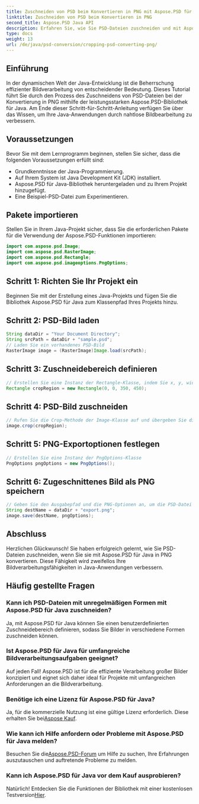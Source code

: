 ```yaml
---
title: Zuschneiden von PSD beim Konvertieren in PNG mit Aspose.PSD für Java
linktitle: Zuschneiden von PSD beim Konvertieren in PNG
second_title: Aspose.PSD Java API
description: Erfahren Sie, wie Sie PSD-Dateien zuschneiden und mit Aspose.PSD für Java in PNG konvertieren. Verbessern Sie Ihre Java-Anwendungen mit effizienter Bildverarbeitung.
type: docs
weight: 13
url: /de/java/psd-conversion/cropping-psd-converting-png/
---
```

## Einführung
In der dynamischen Welt der Java-Entwicklung ist die Beherrschung effizienter Bildverarbeitung von entscheidender Bedeutung. Dieses Tutorial führt Sie durch den Prozess des Zuschneidens von PSD-Dateien bei der Konvertierung in PNG mithilfe der leistungsstarken Aspose.PSD-Bibliothek für Java. Am Ende dieser Schritt-für-Schritt-Anleitung verfügen Sie über das Wissen, um Ihre Java-Anwendungen durch nahtlose Bildbearbeitung zu verbessern.
## Voraussetzungen
Bevor Sie mit dem Lernprogramm beginnen, stellen Sie sicher, dass die folgenden Voraussetzungen erfüllt sind:
- Grundkenntnisse der Java-Programmierung.
- Auf Ihrem System ist Java Development Kit (JDK) installiert.
- Aspose.PSD für Java-Bibliothek heruntergeladen und zu Ihrem Projekt hinzugefügt.
- Eine Beispiel-PSD-Datei zum Experimentieren.
## Pakete importieren
Stellen Sie in Ihrem Java-Projekt sicher, dass Sie die erforderlichen Pakete für die Verwendung der Aspose.PSD-Funktionen importieren:
```java
import com.aspose.psd.Image;
import com.aspose.psd.RasterImage;
import com.aspose.psd.Rectangle;
import com.aspose.psd.imageoptions.PngOptions;
```
## Schritt 1: Richten Sie Ihr Projekt ein
Beginnen Sie mit der Erstellung eines Java-Projekts und fügen Sie die Bibliothek Aspose.PSD für Java zum Klassenpfad Ihres Projekts hinzu.
## Schritt 2: PSD-Bild laden
```java
String dataDir = "Your Document Directory";
String srcPath = dataDir + "sample.psd";
// Laden Sie ein vorhandenes PSD-Bild
RasterImage image = (RasterImage)Image.load(srcPath);
```
## Schritt 3: Zuschneidebereich definieren
```java
// Erstellen Sie eine Instanz der Rectangle-Klasse, indem Sie x, y, width und height übergeben
Rectangle cropRegion = new Rectangle(0, 0, 350, 450);
```
## Schritt 4: PSD-Bild zuschneiden
```java
// Rufen Sie die Crop-Methode der Image-Klasse auf und übergeben Sie die Rectangle-Instanz
image.crop(cropRegion);
```
## Schritt 5: PNG-Exportoptionen festlegen
```java
// Erstellen Sie eine Instanz der PngOptions-Klasse
PngOptions pngOptions = new PngOptions();
```
## Schritt 6: Zugeschnittenes Bild als PNG speichern
```java
// Geben Sie den Ausgabepfad und die PNG-Optionen an, um die PSD-Datei in PNG zu konvertieren und die Ausgabe zu speichern
String destName = dataDir + "export.png";
image.save(destName, pngOptions);
```
## Abschluss
Herzlichen Glückwunsch! Sie haben erfolgreich gelernt, wie Sie PSD-Dateien zuschneiden, wenn Sie sie mit Aspose.PSD für Java in PNG konvertieren. Diese Fähigkeit wird zweifellos Ihre Bildverarbeitungsfähigkeiten in Java-Anwendungen verbessern.
## Häufig gestellte Fragen
### Kann ich PSD-Dateien mit unregelmäßigen Formen mit Aspose.PSD für Java zuschneiden?
Ja, mit Aspose.PSD für Java können Sie einen benutzerdefinierten Zuschneidebereich definieren, sodass Sie Bilder in verschiedene Formen zuschneiden können.
### Ist Aspose.PSD für Java für umfangreiche Bildverarbeitungsaufgaben geeignet?
Auf jeden Fall! Aspose.PSD ist für die effiziente Verarbeitung großer Bilder konzipiert und eignet sich daher ideal für Projekte mit umfangreichen Anforderungen an die Bildverarbeitung.
### Benötige ich eine Lizenz für Aspose.PSD für Java?
 Ja, für die kommerzielle Nutzung ist eine gültige Lizenz erforderlich. Diese erhalten Sie bei[Aspose Kauf](https://purchase.aspose.com/buy).
### Wie kann ich Hilfe anfordern oder Probleme mit Aspose.PSD für Java melden?
 Besuchen Sie die[Aspose.PSD-Forum](https://forum.aspose.com/c/psd/34) um Hilfe zu suchen, Ihre Erfahrungen auszutauschen und auftretende Probleme zu melden.
### Kann ich Aspose.PSD für Java vor dem Kauf ausprobieren?
 Natürlich! Entdecken Sie die Funktionen der Bibliothek mit einer kostenlosen Testversion[Hier](https://releases.aspose.com/).